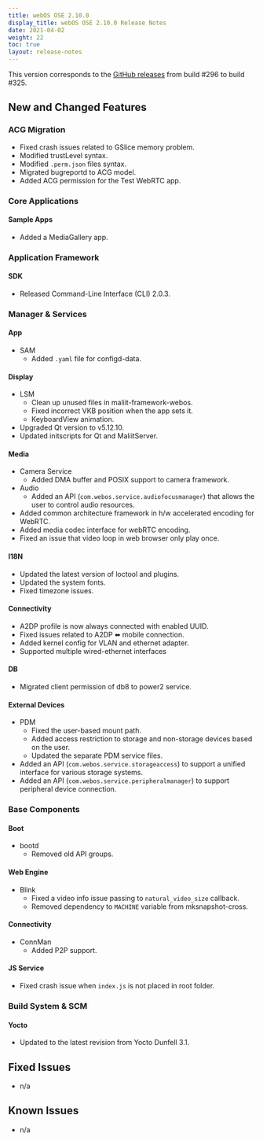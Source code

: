 ```yaml
---
title: webOS OSE 2.10.0
display_title: webOS OSE 2.10.0 Release Notes
date: 2021-04-02
weight: 22
toc: true
layout: release-notes
---
```


This version corresponds to the [GitHub releases](https://github.com/webosose/build-webos/releases) from build #296 to build #325.

## New and Changed Features

### ACG Migration

- Fixed crash issues related to GSlice memory problem.
- Modified trustLevel syntax.
- Modified `.perm.json` files syntax.
- Migrated bugreportd to ACG model.
- Added ACG permission for the Test WebRTC app.

### Core Applications

#### Sample Apps

- Added a MediaGallery app. 

### Application Framework

#### SDK

- Released Command-Line Interface (CLI) 2.0.3.

### Manager & Services

#### App

- SAM
    - Added `.yaml` file for configd-data.

#### Display 

- LSM
    - Clean up unused files in maliit-framework-webos.
    - Fixed incorrect VKB position when the app sets it.
    - KeyboardView animation.
- Upgraded Qt version to v5.12.10.
- Updated initscripts for Qt and MaliitServer.

#### Media

- Camera Service
    - Added DMA buffer and POSIX support to camera framework.
- Audio
    - Added an API (`com.webos.service.audiofocusmanager`) that allows the user to control audio resources.
- Added common architecture framework in h/w accelerated encoding for WebRTC. 
- Added media codec interface for webRTC encoding.
- Fixed an issue that video loop in web browser only play once.

#### I18N

- Updated the latest version of loctool and plugins.
- Updated the system fonts.
- Fixed timezone issues.

#### Connectivity

- A2DP profile is now always connected with enabled UUID.
- Fixed issues related to A2DP ⬌ mobile connection.
- Added kernel config for VLAN and ethernet adapter.
- Supported multiple wired-ethernet interfaces

#### DB

- Migrated client permission of db8 to power2 service.
   
#### External Devices

- PDM
    - Fixed the user-based mount path.
    - Added access restriction to storage and non-storage devices based on the user.
    - Updated the separate PDM service files. 
- Added an API (`com.webos.service.storageaccess`) to support a unified interface for various storage systems.
- Added an API (`com.webos.service.peripheralmanager`) to support peripheral device connection. 

### Base Components

#### Boot

- bootd
    - Removed old API groups.

#### Web Engine

- Blink
    - Fixed a video info issue passing to `natural_video_size` callback. 
    - Removed dependency to `MACHINE` variable from mksnapshot-cross.
#### Connectivity

- ConnMan
    - Added P2P support.

#### JS Service

- Fixed crash issue when `index.js` is not placed in root folder.

### Build System & SCM

#### Yocto

- Updated to the latest revision from Yocto Dunfell 3.1.

## Fixed Issues

* n/a

## Known Issues

* n/a
